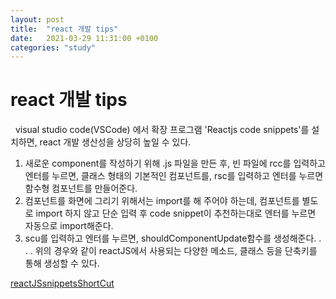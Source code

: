 ```yaml
---
layout: post
title:  "react 개발 tips"
date:   2021-03-29 11:31:00 +0100
categories: "study"
---
```


# react 개발 tips
&nbsp;
visual studio code(VSCode) 에서 확장 프로그램 'Reactjs code snippets'를 설치하면, react 개발 생산성을
상당히 높일 수 있다.

1. 새로운 component를 작성하기 위해 .js 파일을 만든 후, 빈 파일에 rcc를 입력하고 엔터를 누르면, 클래스 형태의
   기본적인 컴포넌트를, rsc를 입력하고 엔터를 누르면 함수형 컴포넌트를 만들어준다.
2. 컴포넌트를 화면에 그리기 위해서는 import를 해 주어야 하는데, 컴포넌트를 별도로 import 하지 않고 단순 입력 후
   code snippet이 추천하는대로 엔터를 누르면 자동으로 import해준다.
3. scu를 입력하고 엔터를 누르면, shouldComponentUpdate함수를 생성해준다.
.
.
.
위의 경우와 같이 reactJS에서 사용되는 다양한 메소드, 클래스 등을 단축키를 통해 생성할 수 있다.

[reactJSsnippetsShortCut](https://marketplace.visualstudio.com/items?itemName=xabikos.ReactSnippets)



